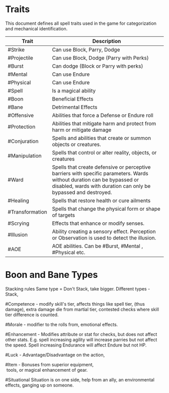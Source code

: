 # Traits

This document defines all spell traits used in the game for categorization and mechanical identification.

| Trait           | Description                                                                                                                                                                                |
| --------------- | ------------------------------------------------------------------------------------------------------------------------------------------------------------------------------------------ |
| #Strike         | Can use Block, Parry, Dodge                                                                                                                                                                |
| #Projectile     | Can use Block, Dodge (Parry with Perks)                                                                                                                                                    |
| #Burst          | Can dodge (Block or Parry with perks)                                                                                                                                                      |
| #Mental         | Can use Endure                                                                                                                                                                             |
| #Physical       | Can use Endure                                                                                                                                                                             |
| #Spell          | Is a magical ability                                                                                                                                                                       |
| #Boon           | Beneficial Effects                                                                                                                                                                         |
| #Bane           | Detrimental Effects                                                                                                                                                                        |
| #Offensive      | Abilities that force a Defense or Endure roll                                                                                                                                              |
| #Protection     | Abilities that mitigate harm and protect from harm or mitigate damage                                                                                                                      |
| #Conjuration    | Spells and abilities that create or summon objects or creatures.                                                                                                                           |
| #Manipulation   | Spells that control or alter reality, objects, or creatures                                                                                                                                |
| #Ward           | Spells that create defensive or perceptive barriers with specific parameters. Wards without duration can be bypassed or disabled, wards with duration can only be bypassed and destroyed.  |
| #Healing        | Spells that restore health or cure ailments                                                                                                                                                |
| #Transformation | Spells that change the physical form or shape of targets                                                                                                                                   |
| #Scrying        | Effects that enhance or modify senses.                                                                                                                                                     |
| #Illusion       | Ability creating a sensory effect. Perception or Observation is used to detect the illusion.                                                                                               |
| #AOE            | AOE abilities. Can be #Burst, #Mental , #Physical etc.                                                                                                                                     |


# Boon and Bane Types
Stacking rules 
Same type = Don't Stack, take bigger. 
Different types - Stack,

#Competence - modify skill's tier, affects things like spell tier, (thus damage), extra damage die from martial tier, contested checks where skill tier difference is counted. 

#Morale - modifier to the rolls from, emotional effects.

#Enhancement - Modifies attribute or stat for checks, but does not affect other stats. E.g. spell increasing agility will increase parries but not affect the speed. Spell increasing Endurance will affect Endure but not HP. 

#Luck - Advantage/Disadvantage on the action, 

#Item - Bonuses from superior equipment,  
 tools, or magical enhancement of gear.

#Situational  Situation is on one side, help from an ally, an environmental effects, ganging up on someone.

